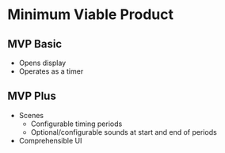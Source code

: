 # Minimum Viable Product

## MVP Basic

* Opens display
* Operates as a timer

## MVP Plus

* Scenes
  * Configurable timing periods
  * Optional/configurable sounds at start and end of periods
* Comprehensible UI
